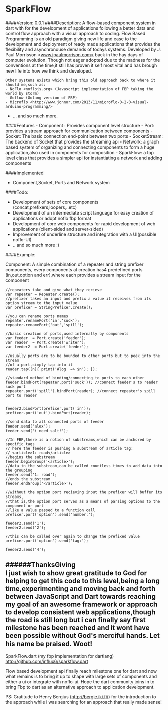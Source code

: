 # SparkFlow
####Version: 0.0.1
####Description: 
	A flow-based component system in dart with for the development of applications following a
	better data and control flow approach with a visual approach to coding. Flow Based Programming is an old paradigm 
	giving new life and ease to the development and deployment of ready made applications that provides the flexibility
	and asynchronouse demands of todays systems. Developed by J. Paul Morrisson <www.jpaulmorrison.com>
	back in the hay days of computer evolution. Though not eager adopted due to the madness for the conventions 
	at the time,it still has proven it self most vital and has brough new life into how we think and developed.
	
	Other systems exists which bring this old approach back to where it should me,such as:
	- NoFlo <noflojs.org> (Javascript implementation of FBP taking the world by storm)
	- Goflow (Golang version of FBP)
	- Microflo <http://www.jonnor.com/2013/11/microflo-0-2-0-visual-arduino-programming/>
  - ... and so much more.
  
####Features
	- Component : Provides component level structure
	- Port: provides a stream approach for communication between components
	- Socket: The basic connection end-point between two ports
	- SocketStream: The backend of Socket that provides the streaming api
	- Network: a graph based system of organizing and connecting components to form a huge application,also used in components for composition
	- SparkFlow: a top level class that provides a simpler api for instantiating a network and adding components 

####Implemented
  - Component,Socket, Ports and Network system
  
####Todo:
  - Development of sets of core components (concat,prefixers,loopers,..etc)
  - Development of an intermediate script language for easy creation of applications or adopt noflo fbp format
  - Development of core web components for rapid development of web applications (client-sided and server-sided)
  - Improvement of underline structure and integration with a UI(possible noflo-UI)
  - .. and so much more :)
  
####Example:

  Component: A simple combination of a repeater and string prefixer components, every components
  at creation has4 predefined ports (in,out,option and err),where each provides a stream input for the 
  component
  
    //repeaters take and give what they recieve
    var repeater = Repeater.create();
    //prefixer takes an input and prefix a value it receives from its option stream to the input value
    var prefixer = StringPrefixer.create();

    //you can rename ports names
    repeater.renamePort('in','suck');
    repeater.renamePort('out','spill');

    //basic creation of ports,used internally by components
    var feeder  = Port.create('feeder');
    var reader  = Port.create('writer');
    var feeder2  = Port.create('feeder');
  
    //usually ports are to be bounded to other ports but to peek into the stream
    //of a port,simply tap into it
    reader.tap((n){ print('#log  => $n'); });
  
    //standard method of binding/connecting to ports to each other
    feeder.bindPort(repeater.port('suck')); //connect feeder's to reader suck port
    repeater.port('spill').bindPort(reader); //connect repeater's spill port to reader
  
  
    feeder2.bindPort(prefixer.port('in'));
    prefixer.port('out').bindPort(reader);
  
    //send data to all connected ports of feeder
    feeder.send('alex');
    feeder.send('i need salt!');
    
    //In FBP,there is a notion of substreams,which can be anchored by specific tags
    // here the feeder is pushing a substream of article tag: 
    // <article>1: road</article>
    //begins the substream
    feeder.beginGroup('<article>');
    //data in the substream,can be called countless times to add data into the grouping
    feeder.send('1: road');
    //ends the substream
    feeder.endGroup('</article>');
  
    //without the option port recieving input the prefixer will buffer its streams,
    //that is,the option port serves as a means of parsing options to the component or port
    //like a value passed to a function call
    prefixer.port('option').send('number:');
    
    feeder2.send('1');
    feeder2.send('2');
    
    //this can be called over again to change the prefixed value
    prefixer.port('option').send('tag:');

    feeder2.send('4');
    
######ThanksGiving    
I just wish to show great gratitude to God for helping to get this code to this level,being a long time,experimenting and moving back and forth between JavaScript and Dart towards reaching my goal of an awesome framework or approach to develop consistent web applications,though the road is still long but i can finally say first milestone has been reached and it wont have been possible without God's merciful hands. Let his name be praised.
Woot!
---------------------------------------------------------------------------------------------------
SparkFlow.dart (my fbp implementation for dartlang)
http://github.com/influx6/sparkflow.dart

Flow based development api finally reach milestone one for dart and now what remains is to bring it up to shape with large sets of components and either a ui or integrate with noflo-ui. Hope the dart community joins in to bring Fbp to dart as an alternative approach to application development.

PS: Gratitude to Henry Bergius (http://bergie.iki.fi/) for the introduction to the approach while i was searching for an approach that really made sense! 
